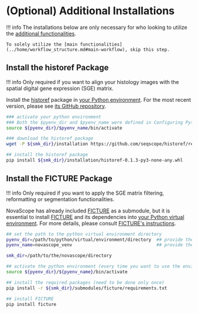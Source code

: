 # (Optional) Additional Installations

!!! info
	The installations below are only necessary for who looking to utilize the [additional functionalities](../home/workflow_structure.md#plus-workflow). 
	
	To solely utilize the [main functionalities](../home/workflow_structure.md#main-workflow), skip this step.

## Install the historef Package
!!! info
	Only required if you want to align your histology images with the spatial digital gene expression (SGE) matrix.

Install the [historef](https://github.com/seqscope/historef) package in [your Python environment](./requirement.md#configuring-python-virtual-environment). For the most recent version, please see [its GitHub repository](https://github.com/seqscope/historef?tab=readme-ov-file).

```bash
### activate your python environment
### Both the $pyenv_dir and $pyenv_name were defined in Configuring Python Virtual Environment.
source ${pyenv_dir}/$pyenv_name/bin/activate

### download the historef package
wget -P ${smk_dir}/installation https://github.com/seqscope/historef/releases/download/v0.1.3/historef-0.1.3-py3-none-any.whl

## install the historef package
pip install ${smk_dir}/installation/historef-0.1.3-py3-none-any.whl
```

## Install the FICTURE Package
!!! info 
	Only required if you want to apply the SGE matrix filtering, reformatting or segmentation functionalities.

NovaScope has already included [FICTURE](https://github.com/seqscope/ficture) as a submodule, but it is essential to install [FICTURE](https://github.com/seqscope/ficture) and its dependencies into [your Python virtual environment](./requirement.md#configuring-python-virtual-environment). For more details, please consult [FICTURE's instructions](https://seqscope.github.io/ficture/install/).

```bash
## set the path to the python virtual environment directory
pyenv_dir=/path/to/python/virtual/environment/directory  ## provide the path of venv
pyenv_name=novascope_venv							     ## provide the name of the environment you created before

smk_dir=/path/to/the/novascope/directory

## activate the python environment (every time you want to use the environment)
source ${pyenv_dir}/${pyenv_name}/bin/activate

## install the required packages (need to be done only once)
pip install -r ${smk_dir}/submodules/ficture/requirements.txt

## install FICTURE
pip install ficture
```